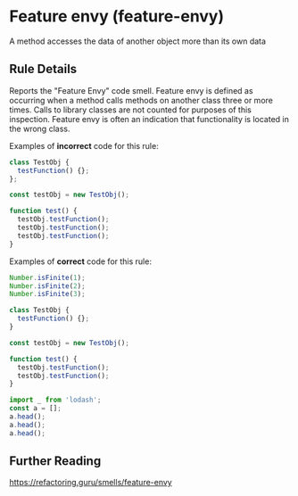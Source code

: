 # Feature envy (feature-envy)

A method accesses the data of another object more than its own data


## Rule Details

Reports the "Feature Envy" code smell. Feature envy is defined as occurring when a method calls methods on another class three or more times. Calls to library classes are not counted for purposes of this inspection. Feature envy is often an indication that functionality is located in the wrong class. 

Examples of **incorrect** code for this rule:

```js
class TestObj {
  testFunction() {};
};

const testObj = new TestObj();

function test() {
  testObj.testFunction();
  testObj.testFunction();
  testObj.testFunction();
}
```

Examples of **correct** code for this rule:

```js
Number.isFinite(1);
Number.isFinite(2);
Number.isFinite(3);

class TestObj {  
  testFunction() {};
}

const testObj = new TestObj();

function test() {
  testObj.testFunction();
  testObj.testFunction();
}

import _ from 'lodash';
const a = [];
a.head();
a.head();
a.head();
```

## Further Reading

https://refactoring.guru/smells/feature-envy
